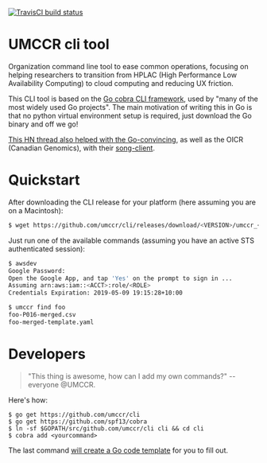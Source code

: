 [![TravisCI build status](https://travis-ci.org/umccr/cli.svg)](https://travis-ci.org/umccr/cli)

# UMCCR cli tool

Organization command line tool to ease common operations, focusing on helping researchers to transition from HPLAC (High Performance Low Availability Computing) to cloud computing and reducing UX friction.

This CLI tool is based on the [Go cobra CLI framework](https://github.com/spf13/cobra), used by "many of the most widely used Go projects". The main motivation of writing this in Go is that no python virtual environment setup is required, just download the Go binary and off we go!

[This HN thread also helped with the Go-convincing](https://news.ycombinator.com/item?id=19459787), as well as the OICR (Canadian Genomics), with their [song-client](https://github.com/overture-stack/song-client).

# Quickstart

After downloading the CLI release for your platform (here assuming you are on a Macintosh):

```bash
$ wget https://github.com/umccr/cli/releases/download/<VERSION>/umccr_<VERSION>_OSX -O /usr/local/bin/umccr
```

Just run one of the available commands (assuming you have an active STS authenticated session):

```bash
$ awsdev
Google Password:
Open the Google App, and tap 'Yes' on the prompt to sign in ...
Assuming arn:aws:iam::<ACCT>:role/<ROLE>
Credentials Expiration: 2019-05-09 19:15:28+10:00

$ umccr find foo
foo-P016-merged.csv
foo-merged-template.yaml
```

# Developers

> "This thing is awesome, how can I add my own commands?" -- everyone @UMCCR.

Here's how:

```
$ go get https://github.com/umccr/cli
$ go get https://github.com/spf13/cobra
$ ln -sf $GOPATH/src/github.com/umccr/cli cli && cd cli
$ cobra add <yourcommand>
```

The last command [will create a Go code template](https://github.com/spf13/cobra#overview) for you to fill out.